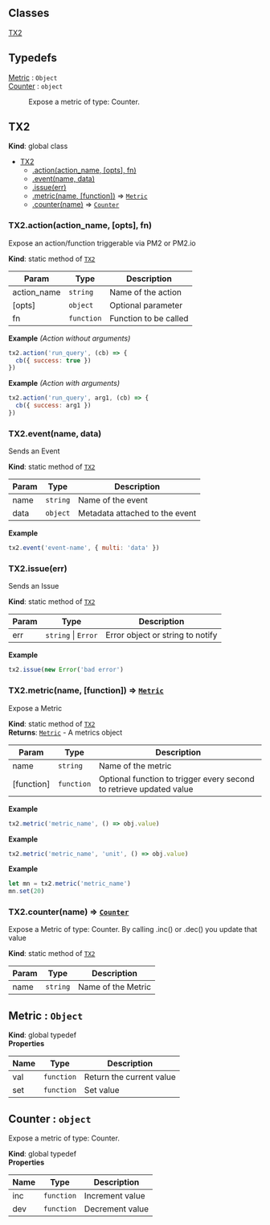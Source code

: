 ## Classes

<dl>
<dt><a href="#TX2">TX2</a></dt>
<dd></dd>
</dl>

## Typedefs

<dl>
<dt><a href="#Metric">Metric</a> : <code>Object</code></dt>
<dd></dd>
<dt><a href="#Counter">Counter</a> : <code>object</code></dt>
<dd><p>Expose a metric of type: Counter.</p>
</dd>
</dl>

<a name="TX2"></a>

## TX2
**Kind**: global class  

* [TX2](#TX2)
    * [.action(action_name, [opts], fn)](#TX2.action)
    * [.event(name, data)](#TX2.event)
    * [.issue(err)](#TX2.issue)
    * [.metric(name, [function])](#TX2.metric) ⇒ [<code>Metric</code>](#Metric)
    * [.counter(name)](#TX2.counter) ⇒ [<code>Counter</code>](#Counter)

<a name="TX2.action"></a>

### TX2.action(action_name, [opts], fn)
Expose an action/function triggerable via PM2 or PM2.io

**Kind**: static method of [<code>TX2</code>](#TX2)  

| Param | Type | Description |
| --- | --- | --- |
| action_name | <code>string</code> | Name of the action |
| [opts] | <code>object</code> | Optional parameter |
| fn | <code>function</code> | Function to be called |

**Example** *(Action without arguments)*  
```js
tx2.action('run_query', (cb) => {
  cb({ success: true })
})
```
**Example** *(Action with arguments)*  
```js
tx2.action('run_query', arg1, (cb) => {
  cb({ success: arg1 })
})
```
<a name="TX2.event"></a>

### TX2.event(name, data)
Sends an Event

**Kind**: static method of [<code>TX2</code>](#TX2)  

| Param | Type | Description |
| --- | --- | --- |
| name | <code>string</code> | Name of the event |
| data | <code>object</code> | Metadata attached to the event |

**Example**  
```js
tx2.event('event-name', { multi: 'data' })
```
<a name="TX2.issue"></a>

### TX2.issue(err)
Sends an Issue

**Kind**: static method of [<code>TX2</code>](#TX2)  

| Param | Type | Description |
| --- | --- | --- |
| err | <code>string</code> \| <code>Error</code> | Error object or string to notify |

**Example**  
```js
tx2.issue(new Error('bad error')
```
<a name="TX2.metric"></a>

### TX2.metric(name, [function]) ⇒ [<code>Metric</code>](#Metric)
Expose a Metric

**Kind**: static method of [<code>TX2</code>](#TX2)  
**Returns**: [<code>Metric</code>](#Metric) - A metrics object  

| Param | Type | Description |
| --- | --- | --- |
| name | <code>string</code> | Name of the metric |
| [function] | <code>function</code> | Optional function to trigger every second to retrieve updated value |

**Example**  
```js
tx2.metric('metric_name', () => obj.value)
```
**Example**  
```js
tx2.metric('metric_name', 'unit', () => obj.value)
```
**Example**  
```js
let mn = tx2.metric('metric_name')
mn.set(20)
```
<a name="TX2.counter"></a>

### TX2.counter(name) ⇒ [<code>Counter</code>](#Counter)
Expose a Metric of type: Counter. By calling .inc() or .dec() you update that value

**Kind**: static method of [<code>TX2</code>](#TX2)  

| Param | Type | Description |
| --- | --- | --- |
| name | <code>string</code> | Name of the Metric |

<a name="Metric"></a>

## Metric : <code>Object</code>
**Kind**: global typedef  
**Properties**

| Name | Type | Description |
| --- | --- | --- |
| val | <code>function</code> | Return the current value |
| set | <code>function</code> | Set value |

<a name="Counter"></a>

## Counter : <code>object</code>
Expose a metric of type: Counter.

**Kind**: global typedef  
**Properties**

| Name | Type | Description |
| --- | --- | --- |
| inc | <code>function</code> | Increment value |
| dev | <code>function</code> | Decrement value |

